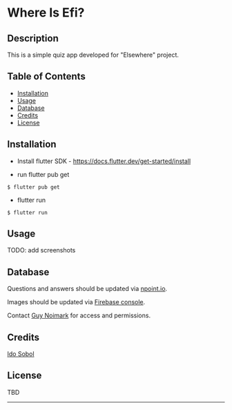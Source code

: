 # Where Is Efi?

## Description

This is a simple quiz app developed for "Elsewhere" project.

## Table of Contents

- [Installation](#installation)
- [Usage](#usage)
- [Database](#database)
- [Credits](#credits)
- [License](#license)

## Installation

- Install flutter SDK - https://docs.flutter.dev/get-started/install

- run flutter pub get

```
$ flutter pub get
```

- flutter run

```
$ flutter run
```

## Usage

TODO: add screenshots

## Database

Questions and answers should be updated via [npoint.io](https://www.npoint.io/).

Images should be updated via [Firebase console](https://firebase.google.com/products/storage).

Contact [Guy Noimark](https://github.com/guynoimark) for access and permissions.

## Credits

[Ido Sobol](https://github.com/Ido-Sobol)

## License

TBD

---
